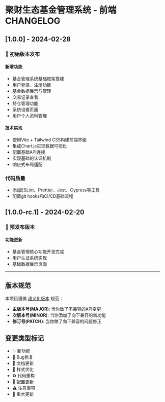 # 聚财生态基金管理系统 - 前端 CHANGELOG

## [1.0.0] - 2024-02-28

### 🎉 初始版本发布

#### 新增功能
- 基金管理系统基础框架搭建
- 用户登录、注册功能
- 基金数据展示与管理
- 交易记录查看
- 持仓管理功能
- 系统设置页面
- 用户个人资料管理

#### 技术实现
- 使用Vite + Tailwind CSS构建前端界面
- 集成Chart.js实现数据可视化
- 配置基础API连接
- 实现基础的认证机制
- 响应式布局适配

### 代码质量
- 添加ESLint、Prettier、Jest、Cypress等工具
- 配置git hooks和CI/CD基础流程

## [1.0.0-rc.1] - 2024-02-20

### 🚀 预发布版本

#### 功能更新
- 基金管理核心功能开发完成
- 用户认证系统实现
- 基础数据展示页面

---

## 版本规范

本项目遵循 [语义化版本](https://semver.org/lang/zh-CN/) 规范：

- **主版本号(MAJOR)**: 当你做了不兼容的API变更
- **次版本号(MINOR)**: 当你添加了向下兼容的新功能
- **修订号(PATCH)**: 当你做了向下兼容的问题修正

## 变更类型标记

- ✨ 新功能
- 🐛 Bug修复
- 📝 文档更新
- 💄 样式优化
- ♻️ 代码重构
- 🔧 配置更新
- ⚠️ 注意事项
- 🎉 重大更新